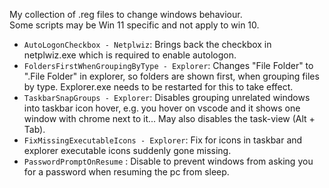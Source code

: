 My collection of .reg files to change windows behaviour.  
Some scripts may be Win 11 specific and not apply to win 10.

- `AutoLogonCheckbox - Netplwiz`: Brings back the checkbox in netplwiz.exe which is required to enable autologon.
- `FoldersFirstWhenGroupingByType - Explorer`: Changes "File Folder" to ".File Folder" in explorer, so folders are shown first, when grouping files by type. Explorer.exe needs to be restarted for this to take effect.
- `TaskbarSnapGroups - Explorer`: Disables grouping unrelated windows into taskbar icon hover, e.g. you hover on vscode and it shows one window with chrome next to it... May also disables the task-view (Alt + Tab).
- `FixMissingExecutableIcons - Explorer`: Fix for icons in taskbar and explorer executable icons suddenly gone missing.
- `PasswordPromptOnResume` : Disable to prevent windows from asking you for a password when resuming the pc from sleep.
